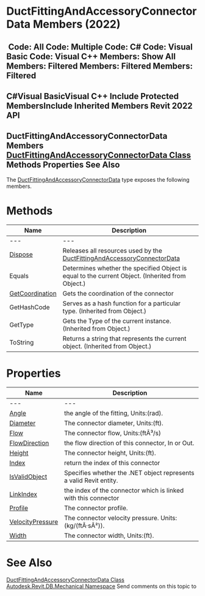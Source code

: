 # DuctFittingAndAccessoryConnectorData Members (2022)

﻿
 Code: All Code: Multiple Code: C# Code: Visual Basic Code: Visual C++  Members: Show All Members: Filtered Members: Filtered Members: Filtered   
---  
C#Visual BasicVisual C++
Include Protected MembersInclude Inherited Members
Revit 2022 API  
---  
DuctFittingAndAccessoryConnectorData Members  
[DuctFittingAndAccessoryConnectorData Class](ffb25c4f-cd7a-bd51-8f78-3107a0955fc9.md "DuctFittingAndAccessoryConnectorData Class") Methods Properties See Also  
---  
The [DuctFittingAndAccessoryConnectorData](ffb25c4f-cd7a-bd51-8f78-3107a0955fc9.md "DuctFittingAndAccessoryConnectorData Class") type exposes the following members.
# Methods
| Name | Description |
| --- | --- |
| --- | --- | --- |
| [Dispose](f3bd0d53-e969-b575-c83b-4952f1f997db.md "Dispose Method") | Releases all resources used by the [DuctFittingAndAccessoryConnectorData](ffb25c4f-cd7a-bd51-8f78-3107a0955fc9.md "DuctFittingAndAccessoryConnectorData Class") |
| Equals | Determines whether the specified Object is equal to the current Object. (Inherited from Object.) |
| [GetCoordination](b945c46b-94de-f28c-2392-254a95c7a2b5.md "GetCoordination Method") | Gets the coordination of the connector |
| GetHashCode | Serves as a hash function for a particular type.  (Inherited from Object.) |
| GetType | Gets the Type of the current instance. (Inherited from Object.) |
| ToString | Returns a string that represents the current object. (Inherited from Object.) |

# Properties
| Name | Description |
| --- | --- |
| --- | --- | --- |
| [Angle](fc94f2f8-ac92-9974-09f0-aaff0bfc499c.md "Angle Property") | the angle of the fitting, Units:(rad). |
| [Diameter](a9b21020-4dc3-4ba3-eb23-1ac40a2366bf.md "Diameter Property") | The connector diameter, Units:(ft). |
| [Flow](59b9e1ac-aa14-3040-8903-98c0a1968252.md "Flow Property") | The connector flow, Units:(ftÂ³/s) |
| [FlowDirection](e8bf3786-8ce0-cf47-8170-c954997f4e39.md "FlowDirection Property") | the flow direction of this connector, In or Out. |
| [Height](0b21573e-314a-35e6-76f3-20f3af17b4c4.md "Height Property") | The connector height, Units:(ft). |
| [Index](067e75f2-193d-f347-94ca-601173767605.md "Index Property") | return the index of this connector |
| [IsValidObject](d124dfd4-808c-2177-2228-d340600fb721.md "IsValidObject Property") | Specifies whether the .NET object represents a valid Revit entity. |
| [LinkIndex](253e8b3b-a07b-f09e-428a-3c3cde3363e2.md "LinkIndex Property") | the index of the connector which is linked with this connector |
| [Profile](0c10d8b2-dc23-35d1-89ea-42824587de86.md "Profile Property") | The connector profile. |
| [VelocityPressure](6c6c03c5-0ec4-b2f2-87ae-00ce77e83400.md "VelocityPressure Property") | The connector velocity pressure. Units: (kg/(ftÂ·sÂ²)). |
| [Width](eff747c7-0668-c010-ec82-e1d4ec15291a.md "Width Property") | The connector width, Units:(ft). |

# See Also
[DuctFittingAndAccessoryConnectorData Class](ffb25c4f-cd7a-bd51-8f78-3107a0955fc9.md "DuctFittingAndAccessoryConnectorData Class")
[Autodesk.Revit.DB.Mechanical Namespace](0eafd899-5912-56fd-94b1-d286156e26fc.md "Autodesk.Revit.DB.Mechanical Namespace")
Send comments on this topic to 